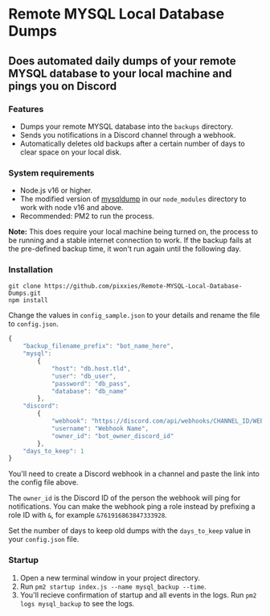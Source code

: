 # Remote MYSQL Local Database Dumps
## Does automated daily dumps of your remote MYSQL database to your local machine and pings you on Discord

### Features
- Dumps your remote MYSQL database into the `backups` directory.
- Sends you notifications in a Discord channel through a webhook.
- Automatically deletes old backups after a certain number of days to clear space on your local disk.

### System requirements
- Node.js v16 or higher.
- The modified version of [mysqldump](https://github.com/bradzacher/mysqldump) in our `node_modules` directory to work with node v16 and above.
- Recommended: PM2 to run the process.

**Note:** This does require your local machine being turned on, the process to be running and a stable internet connection to work. If the backup fails at the pre-defined backup time, it won't run again until the following day.

### Installation
```
git clone https://github.com/pixxies/Remote-MYSQL-Local-Database-Dumps.git
npm install
```

Change the values in `config_sample.json` to your details and rename the file to `config.json`.
```js
{
    "backup_filename_prefix": "bot_name_here",
    "mysql":
        {
            "host": "db.host.tld",
            "user": "db_user",
            "password": "db_pass",
            "database": "db_name"
        },
    "discord": 
        { 
            "webhook": "https://discord.com/api/webhooks/CHANNEL_ID/WEBHOOK",
            "username": "Webhook Name",
            "owner_id": "bot_owner_discord_id"
        },
    "days_to_keep": 1
}
```
You'll need to create a Discord webhook in a channel and paste the link into the config file above.

The `owner_id` is the Discord ID of the person the webhook will ping for notifications. You can make the webhook ping a role instead by prefixing a role ID with `&`, for example `&761916863847333928`.

Set the number of days to keep old dumps with the `days_to_keep` value in your `config.json` file.

### Startup

1. Open a new terminal window in your project directory.
2. Run `pm2 startup index.js --name mysql_backup --time`.
3. You'll recieve confirmation of startup and all events in the logs. Run `pm2 logs mysql_backup` to see the logs.
